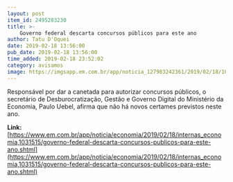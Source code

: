 ```yaml
---
layout: post
item_id: 2495283230
title: >-
    Governo federal descarta concursos públicos para este ano
author: Tatu D'Oquei
date: 2019-02-18 13:56:00
pub_date: 2019-02-18 13:56:00
time_added: 2019-02-18 23:52:02
category: avisamos
image: https://imgsapp.em.com.br/app/noticia_127983242361/2019/02/18/1031515/20190218110615378454e.jpg
---
```


Responsável por dar a canetada para autorizar concursos públicos, o secretário de Desburocratização, Gestão e Governo Digital do Ministério da Economia, Paulo Uebel, afirma que não há novos certames previstos neste ano.

**Link:** [https://www.em.com.br/app/noticia/economia/2019/02/18/internas_economia,1031515/governo-federal-descarta-concursos-publicos-para-este-ano.shtml](https://www.em.com.br/app/noticia/economia/2019/02/18/internas_economia,1031515/governo-federal-descarta-concursos-publicos-para-este-ano.shtml)

